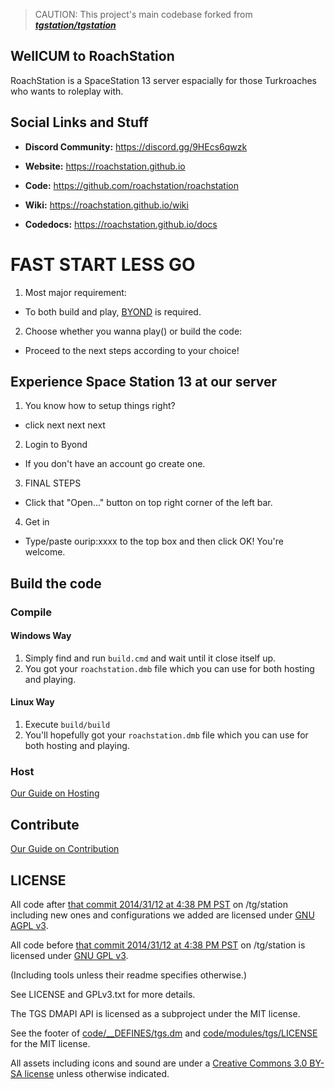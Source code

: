 
> CAUTION: This project's main codebase forked from ***[tgstation/tgstation](https://github.com/tgstation/tgstation)***

  

## Well**CUM** to RoachStation

RoachStation is a SpaceStation 13 server espacially for those Turkroaches who wants to roleplay with.

  

## Social Links and Stuff

* **Discord Community:** https://discord.gg/9HEcs6qwzk

* **Website:** https://roachstation.github.io

* **Code:** https://github.com/roachstation/roachstation

* **Wiki:** https://roachstation.github.io/wiki

* **Codedocs:** https://roachstation.github.io/docs

  

# FAST START LESS GO

1. Most major requirement:

* To both build and play, [BYOND](https://www.byond.com/download/) is required.

2. Choose whether you wanna play() or build the code:

* Proceed to the next steps according to your choice!

  

## Experience Space Station 13 at our server

1. You know how to setup things right?

* click next next next

2. Login to Byond

* If you don't have an account go create one.

3. FINAL STEPS

* Click that "Open..." button on top right corner of the left bar.

4. Get in

* Type/paste ourip:xxxx to the top box and then click OK! You're welcome.

  

## Build the code

  

### Compile

#### Windows Way
1. Simply find and run `build.cmd` and wait until it close itself up. 
2. You got your `roachstation.dmb` file which you can use for both hosting and playing.
  

#### Linux Way
1. Execute `build/build`
2. You'll hopefully got your `roachstation.dmb` file which you can use for both hosting and playing.
  
### Host
[Our Guide on Hosting](.github/HOSTING.md)

## Contribute

[Our Guide on Contribution](.github/CONTRIBUTING.md)

  

## LICENSE

  

All code after [that commit 2014/31/12 at 4:38 PM PST](https://github.com/tgstation/tgstation/commit/333c566b88108de218d882840e61928a9b759d8f) on /tg/station including new ones and configurations we added are licensed under [GNU AGPL v3](https://www.gnu.org/licenses/agpl-3.0.html).

  

All code before [that commit 2014/31/12 at 4:38 PM PST](https://github.com/tgstation/tgstation/commit/333c566b88108de218d882840e61928a9b759d8f) on /tg/station is licensed under [GNU GPL v3](https://www.gnu.org/licenses/gpl-3.0.html).

(Including tools unless their readme specifies otherwise.)

  

See LICENSE and GPLv3.txt for more details.

  

The TGS DMAPI API is licensed as a subproject under the MIT license.

  

See the footer of [code/__DEFINES/tgs.dm](./code/__DEFINES/tgs.dm) and [code/modules/tgs/LICENSE](./code/modules/tgs/LICENSE) for the MIT license.

  

All assets including icons and sound are under a [Creative Commons 3.0 BY-SA license](https://creativecommons.org/licenses/by-sa/3.0/) unless otherwise indicated.
